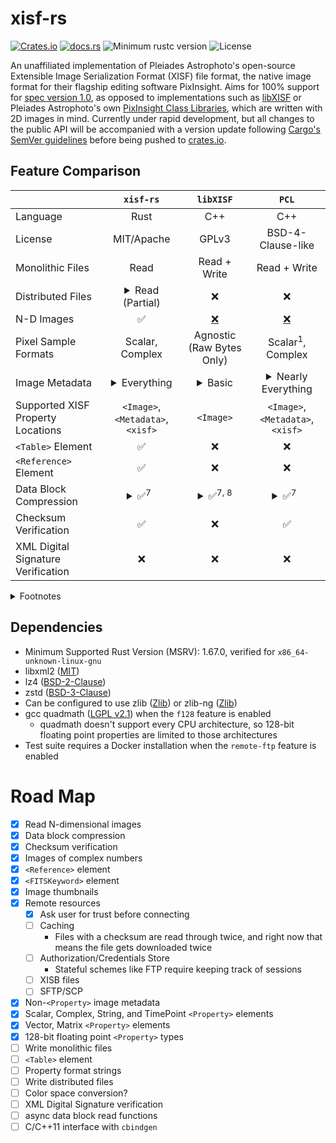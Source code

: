 # xisf-rs

[![Crates.io](https://img.shields.io/crates/v/xisf-rs)](https://crates.io/crates/xisf-rs)
[![docs.rs](https://img.shields.io/docsrs/xisf-rs)](https://docs.rs/xisf-rs)
![Minimum rustc version](https://img.shields.io/badge/rustc-1.64+-lightgray.svg)
![License](https://img.shields.io/crates/l/xisf-rs.svg)

An unaffiliated implementation of Pleiades Astrophoto's open-source Extensible Image Serialization Format (XISF) file format, the native image format for their flagship editing software PixInsight. Aims for 100% support for [spec version 1.0](https://pixinsight.com/doc/docs/XISF-1.0-spec/XISF-1.0-spec.html), as opposed to implementations such as [libXISF](https://gitea.nouspiro.space/nou/libXISF) or Pleiades Astrophoto's own [PixInsight Class Libraries](https://gitlab.com/pixinsight/PCL), which are written with 2D images in mind. Currently under rapid development, but all changes to the public API will be accompanied with a version update following [Cargo's SemVer guidelines](https://doc.rust-lang.org/cargo/reference/semver.html) before being pushed to [crates.io](https://crates.io/crates/xisf-rs).

## Feature Comparison

&nbsp; | `xisf-rs` | `libXISF` | `PCL`
---|:---:|:---:|:---:
Language | Rust | C++ | C++
License | MIT/Apache | GPLv3 | BSD-4-Clause-like
Monolithic Files | Read | Read + Write | Read + Write
Distributed Files | <details><summary>Read (Partial)</summary>`http`, `https`, `ftp`, see [road map](#road-map)</details> | ❌ | ❌
N-D Images | ✅ | [❌](https://gitea.nouspiro.space/nou/libXISF/src/commit/8e05a586109a634e3a43aeecc4ca693d00c2104e/libxisf.cpp#L816) | [❌](https://gitlab.com/pixinsight/PCL/-/blob/7cd5ee14f6b209cf03f5b2d1903941ea1a4c8aec/src/pcl/XISFReader.cpp#L2001)
Pixel Sample Formats | Scalar, Complex | Agnostic (Raw Bytes Only) | Scalar<sup>1</sup>, Complex
Image Metadata | <details><summary>Everything</summary> Attributes, XISF Properties, FITS Keywords, ICC Profile, RGB Working Space, Display Function, CFA, Resolution, Thumbnail</details> | <details><summary>Basic</summary> Attributes<sup>2</sup>, XISF Properties<sup>3</sup>, FITS Keywords<sup>4</sup>, ICC Profile, CFA, Thumbnail</details> | <details><summary>Nearly Everything</summary> Attributes<sup>5</sup>, XISF Properties<sup>6</sup>, FITS Keywords, ICC Profile, RGB Working Space, Display Function, CFA, Resolution, Thumbnail</details>
Supported XISF Property Locations | `<Image>`, `<Metadata>`, `<xisf>` | `<Image>` | `<Image>`, `<Metadata>`, `<xisf>`
`<Table>` Element | ✅ | ❌ | ❌
`<Reference>` Element | ✅ | ❌ | ❌
Data Block Compression | <details><summary>✅<sup>7</sup>&nbsp;&nbsp;</summary>`zlib`, `lz4`, `lz4hc`, `zstd`</details> | <details><summary>✅<sup>7, 8</sup></summary>`zlib`, `lz4`, `lz4hc`, `zstd`</details> | <details><summary>✅<sup>7</sup>&nbsp;&nbsp;</summary>`zlib`, `lz4`, `lz4hc`, `zstd`</details>
Checksum Verification | ✅ | ❌ | ✅
XML Digital Signature Verification | ❌ | ❌ | ❌

<details>
<summary>Footnotes</summary>

1. [Does not support 64-bit integer pixel samples](https://gitlab.com/pixinsight/PCL/-/blob/1e09795f1868835ddd221ac8605d3856c3208b57/src/pcl/XISFReader.cpp#L599)
2. [Only mandatory attributes and colorSpace](https://gitea.nouspiro.space/nou/libXISF/src/commit/8e05a586109a634e3a43aeecc4ca693d00c2104e/libxisf.cpp#L815)
3. [Int32, Float32, Float64, String, and TimePoint only](https://gitea.nouspiro.space/nou/libXISF/src/commit/8e05a586109a634e3a43aeecc4ca693d00c2104e/variant.cpp#L379)
4. Raw strings only; cannot parse values
5. [Missing imageType, offset, orientation, and uuid attributes](https://gitlab.com/pixinsight/PCL/-/blob/7cd5ee14f6b209cf03f5b2d1903941ea1a4c8aec/src/pcl/XISFReader.cpp#L674)
6. [No 128-bit integer or floating point values](https://gitlab.com/pixinsight/PCL/-/blob/1e09795f1868835ddd221ac8605d3856c3208b57/src/pcl/XISFReader.cpp#L1774)
7. `zstd` support is nonstandard for spec version 1.0, but [has been confirmed for an upcoming version of the standard](https://pixinsight.com/forum/index.php?threads/xisf-standard-revision-re-zstd.21230/)
8. Sub-blocks not yet supported (this limits supported images to 4GiB)
</details>

## Dependencies
- Minimum Supported Rust Version (MSRV): 1.67.0, verified for `x86_64-unknown-linux-gnu`
- libxml2 ([MIT](https://gitlab.gnome.org/GNOME/libxml2/-/blob/master/Copyright))
- lz4 ([BSD-2-Clause](https://github.com/lz4/lz4/blob/dev/LICENSE))
- zstd ([BSD-3-Clause](https://github.com/facebook/zstd/blob/dev/LICENSE))
- Can be configured to use zlib ([Zlib](https://github.com/madler/zlib/blob/develop/LICENSE)) or zlib-ng ([Zlib](https://github.com/zlib-ng/zlib-ng/blob/develop/LICENSE.md))
- gcc quadmath ([LGPL v2.1](https://github.com/gcc-mirror/gcc/blob/master/libquadmath/COPYING.LIB)) when the `f128` feature is enabled
  - quadmath doesn't support every CPU architecture, so 128-bit floating point properties are limited to those architectures
- Test suite requires a Docker installation when the `remote-ftp` feature is enabled

# Road Map

- [x] Read N-dimensional images
- [x] Data block compression
- [x] Checksum verification
- [x] Images of complex numbers
- [x] `<Reference>` element
- [x] `<FITSKeyword>` element
- [x] Image thumbnails
- [x] Remote resources
  - [x] Ask user for trust before connecting
  - [ ] Caching <!-- `tempfile`, `stat` crates -->
    - Files with a checksum are read through twice, and right now that means the file gets downloaded twice
  - [ ] Authorization/Credentials Store
    - Stateful schemes like FTP require keeping track of sessions
  - [ ] XISB files
  - [ ] SFTP/SCP
- [x] Non-`<Property>` image metadata
- [x] Scalar, Complex, String, and TimePoint `<Property>` elements
- [x] Vector, Matrix `<Property>` elements
- [x] 128-bit floating point `<Property>` types
- [ ] Write monolithic files
- [ ] `<Table>` element
- [ ] Property format strings
- [ ] Write distributed files
- [ ] Color space conversion?
- [ ] XML Digital Signature verification
- [ ] async data block read functions <!-- `async_compression` -->
- [ ] C/C++11 interface with `cbindgen`
